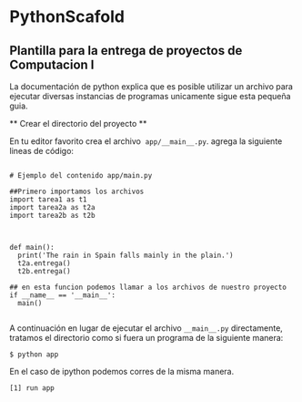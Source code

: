 # PythonScafold
## Plantilla para la entrega de proyectos de Computacion I



La documentación de python explica que es posible utilizar un archivo para ejecutar diversas instancias de programas unicamente sigue esta pequeña guia.

** Crear el directorio del proyecto **

En tu editor favorito crea el archivo  ```app/__main__.py```. agrega la siguiente lineas de código:

```{python}

# Ejemplo del contenido app/main.py

##Primero importamos los archivos
import tarea1 as t1
import tarea2a as t2a
import tarea2b as t2b



def main():
  print('The rain in Spain falls mainly in the plain.')
  t2a.entrega()
  t2b.entrega()
   
## en esta funcion podemos llamar a los archivos de nuestro proyecto
if __name__ == '__main__':
  main()
  
```

A continuación en lugar de ejecutar el archivo ```__main__.py``` directamente, tratamos el directorio como si fuera un programa de la siguiente manera:
```
$ python app
```

En el caso de ipython podemos corres de la misma manera.

```{python}
[1] run app

```

